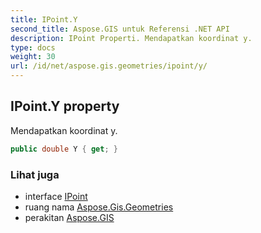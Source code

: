 ```yaml
---
title: IPoint.Y
second_title: Aspose.GIS untuk Referensi .NET API
description: IPoint Properti. Mendapatkan koordinat y.
type: docs
weight: 30
url: /id/net/aspose.gis.geometries/ipoint/y/
---
```

## IPoint.Y property

Mendapatkan koordinat y.

```csharp
public double Y { get; }
```

### Lihat juga

* interface [IPoint](../)
* ruang nama [Aspose.Gis.Geometries](../../ipoint/)
* perakitan [Aspose.GIS](../../../)


